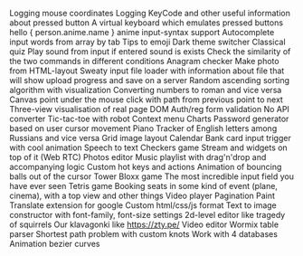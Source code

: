 Logging mouse coordinates
Logging KeyCode and other useful information about pressed button
A virtual keyboard which emulates pressed buttons
hello { person.anime.name } anime input-syntax support
Autocomplete input words from array by tab
Tips to emoji
Dark theme switcher
Classical quiz
Play sound from input if entered sound is exists
Check the similarity of the two commands in different conditions
Anagram checker
Make photo from HTML-layout
Sweaty input file loader with information about file that will show upload progress and save on a server
Random ascending sorting algorithm with visualization
Converting numbers to roman and vice versa
Canvas point under the mouse click with path from previous point to next
Three-view visualisation of real page DOM
Auth/reg form validation
No API converter
Tic-tac-toe with robot
Context menu
Charts
Password generator based on user cursor movement
Piano
Tracker of English letters among Russians and vice versa
Grid image layout
Calendar
Bank card input trigger with cool animation
Speech to text
Checkers game
Stream and widgets on top of it (Web RTC)
Photos editor
Music playlist with drag'n'drop and accompanying logic
Custom hot keys and actions
Animation of bouncing balls out of the cursor
Tower Bloxx game
The most incredible input field you have ever seen
Tetris game
Booking seats in some kind of event (plane, cinema), with a top view and other things
Video player
Pagination
Paint
Translate extension for google
Custom html/css/js format
Text to image constructor with font-family, font-size settings
2d-level editor like tragedy of squirrels
Our klavagonki like https://zty.pe/
Video editor
Wormix table parser
Shortest path problem with custom knots
Work with 4 databases
Animation bezier curves

